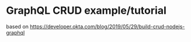 # GraphQL CRUD example/tutorial 
based on https://developer.okta.com/blog/2019/05/29/build-crud-nodejs-graphql
